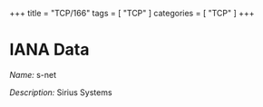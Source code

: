 +++
title = "TCP/166"
tags = [ "TCP" ]
categories = [ "TCP" ]
+++

# IANA Data

_Name:_ s-net

_Description:_ Sirius Systems

